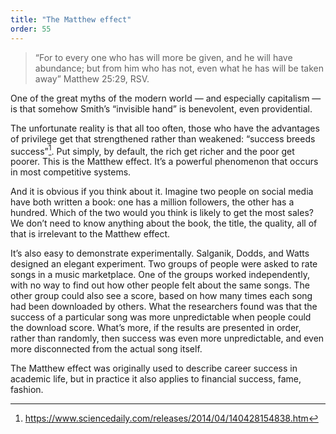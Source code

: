 ```yaml
---
title: "The Matthew effect"
order: 55
---
```

> “For to every one who has will more be given, and he will have abundance; but
> from him who has not, even what he has will be taken away” Matthew 25:29, RSV.

One of the great myths of the modern world — and especially capitalism — is
that somehow Smith’s “invisible hand” is benevolent, even providential.

The unfortunate reality is that all too often, those who have the advantages of
privilege get that strengthened rather than weakened: “success breeds
success”[^2]. Put simply, by default, the rich get richer and the poor get
poorer. This is the Matthew effect. It’s a powerful phenomenon that occurs in
most competitive systems.

And it is obvious if you think about it. Imagine two people on social media
have both written a book: one has a million followers, the other has a hundred.
Which of the two would you think is likely to get the most sales? We don’t need
to know anything about the book, the title, the quality, all of that is
irrelevant to the Matthew effect.

It’s also easy to demonstrate experimentally. Salganik, Dodds, and Watts
designed an elegant experiment. Two groups of people were asked to rate songs
in a music marketplace. One of the groups worked independently, with no way to
find out how other people felt about the same songs. The other group could also
see a score, based on how many times each song had been downloaded by others.
What the researchers found was that the success of a particular song was more
unpredictable when people could the download score. What’s more, if the results
are presented in order, rather than randomly, then success was even more
unpredictable, and even more disconnected from the actual song itself.

The Matthew effect was originally used to describe career success in academic
life, but in practice it also applies to financial success, fame, fashion.

[^2]:
    https://www.sciencedaily.com/releases/2014/04/140428154838.htm
